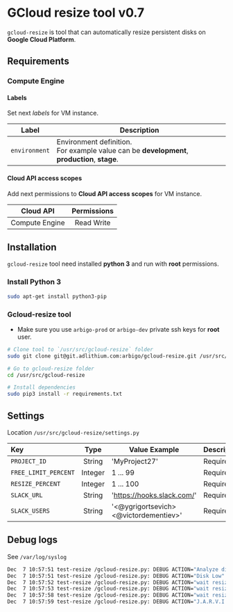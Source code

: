 # GCloud resize tool v0.7

`gcloud-resize` is tool that can automatically resize persistent disks on **Google Cloud Platform**.

## Requirements

### Compute Engine

#### Labels
Set next *labels* for VM instance.
 
| Label           | Description |
| :-------------: | --------- |
| `environment`   | Environment definition. <br> For example value can be **development**, **production**, **stage**. |


#### Cloud API access scopes
Add next permissions to **Cloud API access scopes** for VM instance. 

| Cloud API       | Permissions |
| :-------------: | :---------: |
| Compute Engine  | Read Write  |


## Installation  

`gcloud-resize` tool need installed **python 3** and run with **root** permissions.

### Install Python 3
```bash
sudo apt-get install python3-pip
```

###  Gcloud-resize tool

* Make sure you use `arbigo-prod` or `arbigo-dev` private ssh keys for **root** user.

```bash
# Clone tool to `/usr/src/gcloud-resize` folder
sudo git clone git@git.adlithium.com:arbigo/gcloud-resize.git /usr/src/gcloud-resize

# Go to gcloud-resize folder 
cd /usr/src/gcloud-resize

# Install dependencies
sudo pip3 install -r requirements.txt
```

## Settings
Location `/usr/src/gcloud-resize/settings.py`

| Key                  | Type    | Value Example                          | Description |
| :------------------- | :-----: | -------------------------------------- | ----------- |
| `PROJECT_ID`         | String  | 'MyProject27'                          | Required.   |
| `FREE_LIMIT_PERCENT` | Integer | 1 ... 99                               | Required.   |
| `RESIZE_PERCENT`     | Integer | 1 ... 100                              | Required.   |
| `SLACK_URL`          | String  | 'https://hooks.slack.com/'             | Required.   |
| `SLACK_USERS`        | String  | '<@ygrigortsevich> <@victordementiev>' | Required.   |


## Debug logs
See `/var/log/syslog`
```bash
Dec  7 10:57:51 test-resize /gcloud-resize.py: DEBUG ACTION="Analyze disk" LABEL="sdb" NAME="disk-1" MOUNTPOINT="/mnt/disks/disk1" TOTAL_GB=29 USED_GB=12 FREE_GB=18 FREE_%=60.7
Dec  7 10:57:51 test-resize /gcloud-resize.py: DEBUG ACTION="Disk Low" LABEL="sdb" NAME="disk-1" MOUNTPOINT="/mnt/disks/disk1" TOTAL_GB=29 USED_GB=12 FREE_GB=18 FREE_%=60.7
Dec  7 10:57:52 test-resize /gcloud-resize.py: DEBUG ACTION="wait resize" STATUS="PENDING"
Dec  7 10:57:53 test-resize /gcloud-resize.py: DEBUG ACTION="wait resize" STATUS="RUNNING"
Dec  7 10:57:58 test-resize /gcloud-resize.py: DEBUG ACTION="wait resize" STATUS="DONE"
Dec  7 10:57:59 test-resize /gcloud-resize.py: DEBUG ACTION="J.A.R.V.I.S Say" CODE=200 STATUS="ok"
```